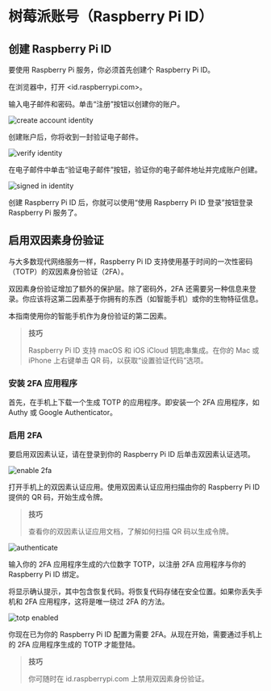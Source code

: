 # 树莓派账号（Raspberry Pi ID）


## 创建 Raspberry Pi ID

要使用 Raspberry Pi 服务，你必须首先创建个 Raspberry Pi ID。

在浏览器中，打开 <id.raspberrypi.com>。

输入电子邮件和密码。单击“注册”按钮以创建你的账户。

![create account identity](https://www.raspberrypi.com/documentation/services/images/create_account_identity.png)

创建账户后，你将收到一封验证电子邮件。

![verify identity](https://www.raspberrypi.com/documentation/services/images/verify_identity.png)

在电子邮件中单击“验证电子邮件”按钮，验证你的电子邮件地址并完成账户创建。

![signed in identity](https://www.raspberrypi.com/documentation/services/images/signed_in_identity.png)

创建 Raspberry Pi ID 后，你就可以使用“使用 Raspberry Pi ID 登录”按钮登录 Raspberry Pi 服务了。

## 启用双因素身份验证

与大多数现代网络服务一样，Raspberry Pi ID 支持使用基于时间的一次性密码（TOTP）的双因素身份验证（2FA）。

双因素身份验证增加了额外的保护层。除了密码外，2FA 还需要另一种信息来登录。你应该将这第二因素基于你拥有的东西（如智能手机）或你的生物特征信息。

本指南使用你的智能手机作为身份验证的第二因素。

>**技巧**
>
>Raspberry Pi ID 支持 macOS 和 iOS iCloud 钥匙串集成。在你的 Mac 或 iPhone 上右键单击 QR 码，以获取“设置验证代码”选项。

### 安装 2FA 应用程序

首先，在手机上下载一个生成 TOTP 的应用程序。即安装一个 2FA 应用程序，如 Authy 或 Google Authenticator。

### 启用 2FA

要启用双因素认证，请在登录到你的 Raspberry Pi ID 后单击双因素认证选项。

![enable 2fa](https://www.raspberrypi.com/documentation/services/images/enable_2fa.png)

打开手机上的双因素认证应用。使用双因素认证应用扫描由你的 Raspberry Pi ID 提供的 QR 码，开始生成令牌。

>**技巧**
>
>查看你的双因素认证应用文档，了解如何扫描 QR 码以生成令牌。

![authenticate](https://www.raspberrypi.com/documentation/services/images/authenticate.png)

输入你的 2FA 应用程序生成的六位数字 TOTP，以注册 2FA 应用程序与你的 Raspberry Pi ID 绑定。

将显示确认提示，其中包含恢复代码。将恢复代码存储在安全位置。如果你丢失手机和 2FA 应用程序，这将是唯一绕过 2FA 的方法。

![totp enabled](https://www.raspberrypi.com/documentation/services/images/totp_enabled.png)

你现在已为你的 Raspberry Pi ID 配置为需要 2FA。从现在开始，需要通过手机上的 2FA 应用程序生成的 TOTP 才能登陆。

>**技巧**
>
>你可随时在 id.raspberrypi.com 上禁用双因素身份验证。
